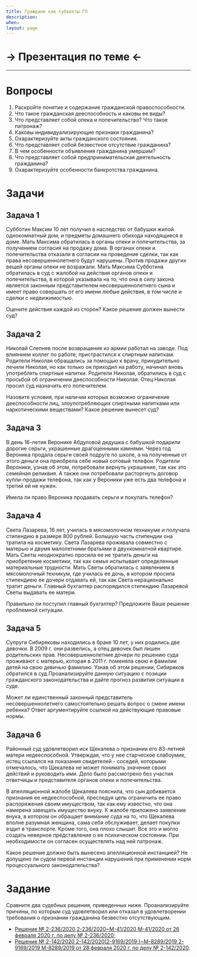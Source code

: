 ```yaml
---
title: Граждане как субъекты ГП
description:
when:
layout: page
---
```


# &rarr; <a id="goToPresentation" target="_blank">Презентация по теме</a> &larr;

<hr />

# Вопросы

1. Раскройте понятие и содержание гражданской правоспособности.
2. Что такое гражданская дееспособность и каковы ее виды?
3. Что представляет собой опека и попечительство? Что такое патронаж?
4. Каковы индивидуализирующие признаки гражданина?
5. Охарактеризуйте акты гражданского состояния.
6. Что представляет собой безвестное отсутствие гражданина?
7. В чем особенности объявления гражданина умершим?
8. Что представляет собой предпринимательская деятельность гражданина?
9. Охарактеризуйте особенности банкротства гражданина.

# Задачи

## Задача 1

Субботин Максим 10 лет получил в наследство от бабушки жилой однокомнатный дом,
и предметы домашнего обихода находящиеся в доме. Мать Максима обратилась в
органы опеки и попечительства, за получением согласия на продажу дома. В органах
опеки и попечительства отказали в согласии на проведение сделки, так как права
несовершеннолетнего будут нарушены. Против продажи других вещей органы опеки не
возражали. Мать Максима Субботина обратилась в суд с жалобой на действия органов
опеки и попечительства, в которой указывала на то, что она в силу закона
является законным представителем несовершеннолетнего сына и имеет право
совершать от его имени любые действия, в том числе и сделки с недвижимостью.

Оцените действия каждой из сторон? Какое решение должен вынести суд?

## Задача 2

Николай Слепнев после возвращения из армии работал на заводе. Под влиянием
коллег по работе, пристрастился к спиртным напиткам. Родители Николая обращались
за помощью к врачу, принудительно лечили Николая, но как только он приходил на
работу, начинал вновь употреблять спиртные напитки. Родители Николая, обратились
в суд с просьбой об ограничении дееспособности Николая. Отец Николая просил суд
назначить его попечителем.

Назовите условия, при наличии которых возможно ограничение дееспособности лиц,
злоупотребляющих спиртными напитками или наркотическими веществами? Какое
решение вынесет суд?

## Задача 3

В день 16-летия Веронике Абдуловой дедушка с бабушкой подарили дорогие серьги,
украшенные драгоценными камнями. Через год Вероника продала серьги своей подруге
по школе, а на полученные от этого деньги она приобрела себе новый сотовый
телефон. Родители Вероники, узнав об этом, потребовали вернуть украшение, так
как это семейная реликвия. А также они потребовали расторгнуть договор
купли-продажи телефона, так как у Вероники уже есть два телефона и третий ей не
нужен.

Имела ли право Вероника продавать серьги и покупать телефон?

## Задача 4

Света Лазарева, 16 лет, училась в мясомолочном техникуме и получала стипендию в
размере 800 рублей. Большую часть стипендии она тратила на косметику. Света
Лазарева проживала совместно с матерью и двумя малолетними братьями в
двухкомнатной квартире. Мать Светы неоднократно просила ее не тратить деньги на
приобретение косметики, так как семья испытывает определенные материальные
трудности. Мать Светы обратилась с заявлением в мясомолочный техникум, где
училась ее дочь, в котором просила стипендиею ее дочери отдавать ей, так как
Света нерационально тратит деньги. Главный бухгалтер распорядился стипендию
Лазаревой Светы выдавать ее матери.

Правильно ли поступил главный бухгалтер? Предложите Ваше решение проблемной
ситуации.

## Задача 5

Супруги Сибиряковы находились в браке 10 лет, у них родились две девочки. В 2009 г. они развелись, а отец девочек был лишен родительских прав. Несовершеннолетние дочери по решению суда проживают с матерью, которая в 2011 г. поменяла свою и фамилии детей на свою девичью фамилию. Узнав об этом решении, Сибиряков обратился в суд.Проанализируйте данную ситуацию с позиции гражданского законодательства и дайте прогноз развития ситуации в суде.

Может ли единственный законный представитель несовершеннолетнего самостоятельно решать вопрос о смене имени ребенка? Ответ аргументируйте ссылкой на действующие правовые нормы.

## Задача 6

Районный суд удовлетворил иск Щекалева о признании его 83-летней матери недееспособной. Утверждая, что у нее старческое слабоумие, истец ссылался на показания свидетелей - соседей, которыми отмечалось, что Щекалева не может понимать значение своих действий и руководить ими. Дело было рассмотрено без участия ответчицы и представителя органов опеки и попечительства.

В апелляционной жалобе Щекалева пояснила, что сын добивается признания ее недееспособной, преследуя цель ограничить ее право распоряжения своим имуществом, так как ему известно, что она намерена завещать имущество внуку. К жалобе приложено заявление внука, в котором он обращает внимание суда на то, что Щекалева вполне разумная женщина, сама себя обслуживает, делает покупки ездит в транспорте. Кроме того, она плохо слышит. Все это и могло создать неверное представление о ее психическом состоянии. При необходимости он согласен осуществлять над ней патронаж.

Какое решение должно быть вынесено апелляционной инстанцией? Не допущено ли судом первой инстанции нарушений при применении норм процессуального законодательства?

# Задание

Сравните два судебных решения, приведенных ниже. Проанализируйте причины, по
которым суд удовлетворил или отказал в удовлетворении требования о признании
гражданина безвестно отсутствующим.

- [Решение № 2-236/2020 2-236/2020~М-41/2020 М-41/2020 от 26 февраля 2020 г. по делу № 2-236/2020](https://sudact.ru/regular/doc/PCy3tyo2kvJQ/?regular-txt=%D0%BF%D1%80%D0%B8%D0%B7%D0%BD%D0%B0%D0%BD%D0%B8%D0%B5+%D0%B3%D1%80%D0%B0%D0%B6%D0%B4%D0%B0%D0%BD%D0%B8%D0%BD%D0%B0+%D0%B1%D0%B5%D0%B7%D0%B2%D0%B5%D1%81%D1%82%D0%BD%D0%BE+%D0%BE%D1%82%D1%81%D1%83%D1%82%D1%81%D1%82%D0%B2%D1%83%D1%8E%D1%89%D0%B8%D0%BC&regular-case_doc=&regular-lawchunkinfo=&regular-date_from=&regular-date_to=&regular-workflow_stage=&regular-area=&regular-court=&regular-judge=&_=1601573028262&snippet_pos=1070#snippet);
- [Решение № 2-142/2020 2-142/2020(2-9169/2019;)~М-8289/2019 2-9169/2019 М-8289/2019 от 28 февраля 2020 г. по делу № 2-142/2020](https://sudact.ru/regular/doc/sxg7P5jX0Nrj/?regular-txt=%D0%BF%D1%80%D0%B8%D0%B7%D0%BD%D0%B0%D0%BD%D0%B8%D0%B5+%D0%B3%D1%80%D0%B0%D0%B6%D0%B4%D0%B0%D0%BD%D0%B8%D0%BD%D0%B0+%D0%B1%D0%B5%D0%B7%D0%B2%D0%B5%D1%81%D1%82%D0%BD%D0%BE+%D0%BE%D1%82%D1%81%D1%83%D1%82%D1%81%D1%82%D0%B2%D1%83%D1%8E%D1%89%D0%B8%D0%BC&regular-case_doc=&regular-lawchunkinfo=&regular-date_from=&regular-date_to=&regular-workflow_stage=&regular-area=&regular-court=&regular-judge=&_=1601573028262&snippet_pos=554#snippet).
